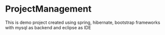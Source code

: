 # ProjectManagement
This is demo project created using spring, hibernate, bootstrap frameworks with mysql as backend and eclipse as IDE 
